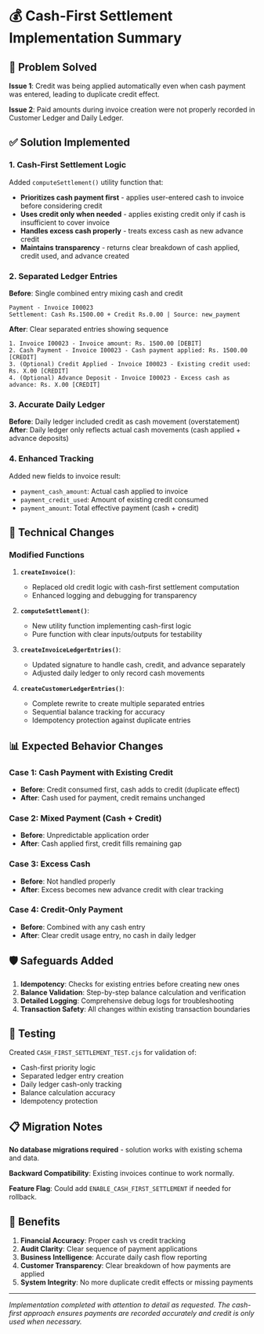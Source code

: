 # 💰 Cash-First Settlement Implementation Summary

## 🎯 Problem Solved

**Issue 1**: Credit was being applied automatically even when cash payment was entered, leading to duplicate credit effect.

**Issue 2**: Paid amounts during invoice creation were not properly recorded in Customer Ledger and Daily Ledger.

## ✅ Solution Implemented

### 1. Cash-First Settlement Logic

Added `computeSettlement()` utility function that:
- **Prioritizes cash payment first** - applies user-entered cash to invoice before considering credit
- **Uses credit only when needed** - applies existing credit only if cash is insufficient to cover invoice
- **Handles excess cash properly** - treats excess cash as new advance credit
- **Maintains transparency** - returns clear breakdown of cash applied, credit used, and advance created

### 2. Separated Ledger Entries

**Before**: Single combined entry mixing cash and credit
```
Payment - Invoice I00023
Settlement: Cash Rs.1500.00 + Credit Rs.0.00 | Source: new_payment
```

**After**: Clear separated entries showing sequence
```
1. Invoice I00023 - Invoice amount: Rs. 1500.00 [DEBIT]
2. Cash Payment - Invoice I00023 - Cash payment applied: Rs. 1500.00 [CREDIT]
3. (Optional) Credit Applied - Invoice I00023 - Existing credit used: Rs. X.00 [CREDIT]
4. (Optional) Advance Deposit - Invoice I00023 - Excess cash as advance: Rs. X.00 [CREDIT]
```

### 3. Accurate Daily Ledger

**Before**: Daily ledger included credit as cash movement (overstatement)
**After**: Daily ledger only reflects actual cash movements (cash applied + advance deposits)

### 4. Enhanced Tracking

Added new fields to invoice result:
- `payment_cash_amount`: Actual cash applied to invoice
- `payment_credit_used`: Amount of existing credit consumed
- `payment_amount`: Total effective payment (cash + credit)

## 🔧 Technical Changes

### Modified Functions

1. **`createInvoice()`**: 
   - Replaced old credit logic with cash-first settlement computation
   - Enhanced logging and debugging for transparency

2. **`computeSettlement()`**: 
   - New utility function implementing cash-first logic
   - Pure function with clear inputs/outputs for testability

3. **`createInvoiceLedgerEntries()`**: 
   - Updated signature to handle cash, credit, and advance separately
   - Adjusted daily ledger to only record cash movements

4. **`createCustomerLedgerEntries()`**: 
   - Complete rewrite to create multiple separated entries
   - Sequential balance tracking for accuracy
   - Idempotency protection against duplicate entries

## 📊 Expected Behavior Changes

### Case 1: Cash Payment with Existing Credit
- **Before**: Credit consumed first, cash adds to credit (duplicate effect)
- **After**: Cash used for payment, credit remains unchanged

### Case 2: Mixed Payment (Cash + Credit)  
- **Before**: Unpredictable application order
- **After**: Cash applied first, credit fills remaining gap

### Case 3: Excess Cash
- **Before**: Not handled properly
- **After**: Excess becomes new advance credit with clear tracking

### Case 4: Credit-Only Payment
- **Before**: Combined with any cash entry
- **After**: Clear credit usage entry, no cash in daily ledger

## 🛡️ Safeguards Added

1. **Idempotency**: Checks for existing entries before creating new ones
2. **Balance Validation**: Step-by-step balance calculation and verification
3. **Detailed Logging**: Comprehensive debug logs for troubleshooting
4. **Transaction Safety**: All changes within existing transaction boundaries

## 🧪 Testing

Created `CASH_FIRST_SETTLEMENT_TEST.cjs` for validation of:
- Cash-first priority logic
- Separated ledger entry creation
- Daily ledger cash-only tracking
- Balance calculation accuracy
- Idempotency protection

## 📋 Migration Notes

**No database migrations required** - solution works with existing schema and data.

**Backward Compatibility**: Existing invoices continue to work normally.

**Feature Flag**: Could add `ENABLE_CASH_FIRST_SETTLEMENT` if needed for rollback.

## 🎉 Benefits

1. **Financial Accuracy**: Proper cash vs credit tracking
2. **Audit Clarity**: Clear sequence of payment applications
3. **Business Intelligence**: Accurate daily cash flow reporting
4. **Customer Transparency**: Clear breakdown of how payments are applied
5. **System Integrity**: No more duplicate credit effects or missing payments

---

*Implementation completed with attention to detail as requested. The cash-first approach ensures payments are recorded accurately and credit is only used when necessary.*
